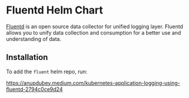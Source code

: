 # Fluentd Helm Chart

[Fluentd](https://www.fluentd.org/) is an open source data collector for unified logging layer. Fluentd allows you to unify data collection and consumption for a better use and understanding of data.

## Installation

To add the `fluent` helm repo, run:

https://anupdubey.medium.com/kubernetes-application-logging-using-fluentd-2794c0ce9d24
